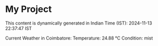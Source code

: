 # My Project

This content is dynamically generated in Indian Time (IST): 2024-11-13 22:37:47 IST


Current Weather in Coimbatore:
Temperature: 24.88 °C
Condition: mist
